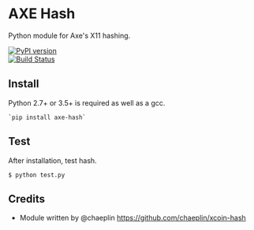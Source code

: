 AXE Hash
===========================

Python module for Axe's X11 hashing.<br />

[![PyPI version](https://badge.fury.io/py/axe-hash.svg)](https://badge.fury.io/py/axe-hash)<br />
[![Build Status](https://travis-ci.org/AXErunners/axe_hash.svg?branch=master)](https://travis-ci.org/AXErunners/axe_hash)

Install
-------

Python 2.7+ or 3.5+ is required as well as a gcc.

    `pip install axe-hash`


Test
-------

After installation, test hash.

    $ python test.py

Credits
-------

* Module written by @chaeplin https://github.com/chaeplin/xcoin-hash
